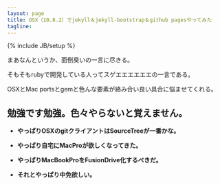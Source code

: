 ```yaml
---
layout: page
title: OSX（10.8.2）でjekyll＆jekyll-bootstrap＆github pagesやってみた
tagline: 
---
```

{% include JB/setup %}

まあなんというか、面倒臭いの一言に尽きる。

そもそもrubyで開発している人ってスゲエエエエエエの一言である。

OSXとMac portsとgemと色んな要素が絡み合い良い具合に悩ませてくれる。



## 勉強です勉強。色々やらないと覚えません。


- **やっぱりOSXのgitクライアントはSourceTreeが一番かな。**  

- **やっぱり自宅にMacProが欲しくなってきた。**  

- **やっぱりMacBookProをFusionDrive化するべきだ。**  

- **それとやっぱり中免欲しい。**  



